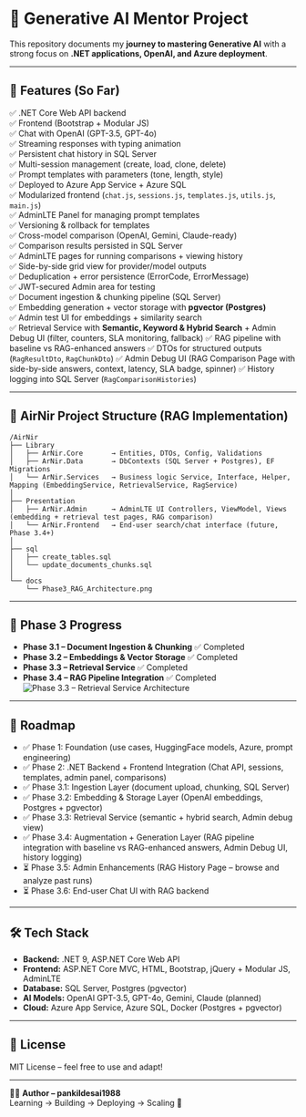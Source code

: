 # 🚀 Generative AI Mentor Project

This repository documents my **journey to mastering Generative AI** with a strong focus on **.NET applications, OpenAI, and Azure deployment**.

---

## 📌 Features (So Far)

✅ .NET Core Web API backend  
✅ Frontend (Bootstrap + Modular JS)  
✅ Chat with OpenAI (GPT-3.5, GPT-4o)  
✅ Streaming responses with typing animation  
✅ Persistent chat history in SQL Server  
✅ Multi-session management (create, load, clone, delete)  
✅ Prompt templates with parameters (tone, length, style)  
✅ Deployed to Azure App Service + Azure SQL  
✅ Modularized frontend (`chat.js`, `sessions.js`, `templates.js`, `utils.js`, `main.js`)  
✅ AdminLTE Panel for managing prompt templates  
✅ Versioning & rollback for templates  
✅ Cross-model comparison (OpenAI, Gemini, Claude-ready)  
✅ Comparison results persisted in SQL Server  
✅ AdminLTE pages for running comparisons + viewing history  
✅ Side-by-side grid view for provider/model outputs  
✅ Deduplication + error persistence (ErrorCode, ErrorMessage)  
✅ JWT-secured Admin area for testing  
✅ Document ingestion & chunking pipeline (SQL Server)  
✅ Embedding generation + vector storage with **pgvector (Postgres)**  
✅ Admin test UI for embeddings + similarity search  
✅ Retrieval Service with **Semantic, Keyword & Hybrid Search** + Admin Debug UI (filter, counters, SLA monitoring, fallback)
✅ RAG pipeline with baseline vs RAG-enhanced answers
✅ DTOs for structured outputs (`RagResultDto`, `RagChunkDto`)
✅ Admin Debug UI (RAG Comparison Page with side-by-side answers, context, latency, SLA badge, spinner)
✅ History logging into SQL Server (`RagComparisonHistories`)  

---

## 📂 AirNir Project Structure (RAG Implementation)

```
/AirNir
├── Library
│   ├── ArNir.Core       → Entities, DTOs, Config, Validations
│   ├── ArNir.Data       → DbContexts (SQL Server + Postgres), EF Migrations
│   └── ArNir.Services   → Business logic Service, Interface, Helper, Mapping (EmbeddingService, RetrievalService, RagService)
│
├── Presentation
│   ├── ArNir.Admin      → AdminLTE UI Controllers, ViewModel, Views (embedding + retrieval test pages, RAG comparison)
│   └── ArNir.Frontend   → End-user search/chat interface (future, Phase 3.4+)
│
├── sql
│   ├── create_tables.sql
│   └── update_documents_chunks.sql
│
└── docs
    └── Phase3_RAG_Architecture.png
```

---

## 📖 Phase 3 Progress

- **Phase 3.1 – Document Ingestion & Chunking** ✅ Completed  
- **Phase 3.2 – Embeddings & Vector Storage** ✅ Completed  
- **Phase 3.3 – Retrieval Service** ✅ Completed
- **Phase 3.4 – RAG Pipeline Integration** ✅ Completed  
![Phase 3.3 – Retrieval Service Architecture](docs/Phase3_RAG_Architecture.png)  

---

## 📍 Roadmap

- ✅ Phase 1: Foundation (use cases, HuggingFace models, Azure, prompt engineering)
- ✅ Phase 2: .NET Backend + Frontend Integration (Chat API, sessions, templates, admin panel, comparisons)
- ✅ Phase 3.1: Ingestion Layer (document upload, chunking, SQL Server)
- ✅ Phase 3.2: Embedding & Storage Layer (OpenAI embeddings, Postgres + pgvector)
- ✅ Phase 3.3: Retrieval Service (semantic + hybrid search, Admin debug view)
- ✅ Phase 3.4: Augmentation + Generation Layer (RAG pipeline integration with baseline vs RAG-enhanced answers, Admin Debug UI, history logging)
- ⏳ Phase 3.5: Admin Enhancements (RAG History Page – browse and analyze past runs)
- ⏳ Phase 3.6: End-user Chat UI with RAG backend

---

## 🛠️ Tech Stack

- **Backend:** .NET 9, ASP.NET Core Web API  
- **Frontend:** ASP.NET Core MVC, HTML, Bootstrap, jQuery + Modular JS, AdminLTE  
- **Database:** SQL Server, Postgres (pgvector)  
- **AI Models:** OpenAI GPT-3.5, GPT-4o, Gemini, Claude (planned)  
- **Cloud:** Azure App Service, Azure SQL, Docker (Postgres + pgvector)  

---

## 📌 License

MIT License – feel free to use and adapt!

---

👨‍🏫 **Author – pankildesai1988**  
Learning → Building → Deploying → Scaling 🚀
